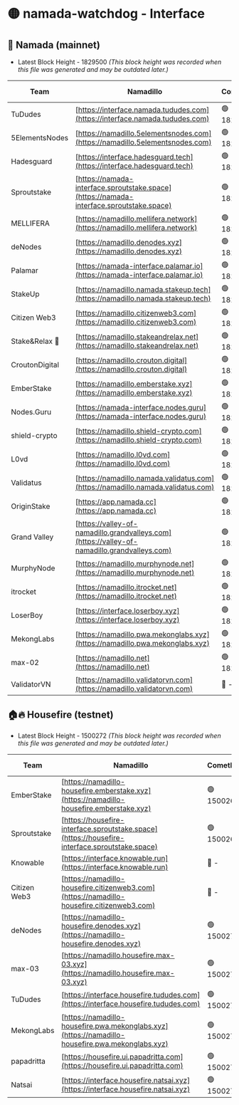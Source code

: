 # 🟡 namada-watchdog - Interface

## 🚀 Namada (mainnet)
- Latest Block Height - 1829500 *(This block height was recorded when this file was generated and may be outdated later.)*

| Team | Namadillo | CometBFT | Indexer | MASP Indexer |
|-|-|-|-|-|
| TuDudes | [https://interface.namada.tududes.com](https://interface.namada.tududes.com) | 🟢 1829477 | 🟢 1829477 | 🟢 1829477 |
| 5ElementsNodes | [https://namadillo.5elementsnodes.com](https://namadillo.5elementsnodes.com) | 🟢 1829478 | 🟢 1829477 | 🟢 1829477 |
| Hadesguard | [https://interface.hadesguard.tech](https://interface.hadesguard.tech) | 🟢 1829478 | 🟢 1829478 | 🟢 1829478 |
| Sproutstake | [https://namada-interface.sproutstake.space](https://namada-interface.sproutstake.space) | 🟢 1829479 | 🟢 1829479 | 🟢 1829479 |
| MELLIFERA | [https://namadillo.mellifera.network](https://namadillo.mellifera.network) | 🟢 1829480 | 🟢 1829480 | 🟢 1829480 |
| deNodes | [https://namadillo.denodes.xyz](https://namadillo.denodes.xyz) | 🟢 1829480 | 🟢 1829480 | 🟢 1829480 |
| Palamar | [https://namada-interface.palamar.io](https://namada-interface.palamar.io) | 🟢 1829481 | 🟢 1829481 | 🟢 1829481 |
| StakeUp | [https://namadillo.namada.stakeup.tech](https://namadillo.namada.stakeup.tech) | 🟢 1829481 | 🟢 1829481 | 🟢 1829481 |
| Citizen Web3 | [https://namadillo.citizenweb3.com](https://namadillo.citizenweb3.com) | 🟢 1829482 | 🟢 1829481 | 🔴 - |
| Stake&Relax 🦥 | [https://namadillo.stakeandrelax.net](https://namadillo.stakeandrelax.net) | 🟢 1829484 | 🟢 1829484 | 🟢 1829484 |
| CroutonDigital | [https://namadillo.crouton.digital](https://namadillo.crouton.digital) | 🟢 1829485 | 🔴 1338918 | 🟢 1829485 |
| EmberStake | [https://namadillo.emberstake.xyz](https://namadillo.emberstake.xyz) | 🟢 1829485 | 🟢 1829485 | 🟢 1829485 |
| Nodes.Guru | [https://namada-interface.nodes.guru](https://namada-interface.nodes.guru) | 🟢 1829486 | 🟢 1829486 | 🟢 1829486 |
| shield-crypto | [https://namadillo.shield-crypto.com](https://namadillo.shield-crypto.com) | 🟢 1829486 | 🟢 1829486 | 🟢 1829486 |
| L0vd | [https://namadillo.l0vd.com](https://namadillo.l0vd.com) | 🟢 1829487 | 🟢 1829486 | 🟢 1829486 |
| Validatus | [https://namadillo.namada.validatus.com](https://namadillo.namada.validatus.com) | 🟢 1829487 | 🔴 - | 🔴 - |
| OriginStake | [https://app.namada.cc](https://app.namada.cc) | 🟢 1829496 | 🟢 1829495 | 🟢 1829495 |
| Grand Valley | [https://valley-of-namadillo.grandvalleys.com](https://valley-of-namadillo.grandvalleys.com) | 🟢 1829496 | 🟢 1829496 | 🟢 1829495 |
| MurphyNode | [https://namadillo.murphynode.net](https://namadillo.murphynode.net) | 🟢 1829496 | 🟢 1829496 | 🔴 - |
| itrocket | [https://namadillo.itrocket.net](https://namadillo.itrocket.net) | 🟢 1829497 | 🟢 1829497 | 🔴 1687505 |
| LoserBoy | [https://interface.loserboy.xyz](https://interface.loserboy.xyz) | 🟢 1829497 | 🟢 1829497 | 🔴 - |
| MekongLabs | [https://namadillo.pwa.mekonglabs.xyz](https://namadillo.pwa.mekonglabs.xyz) | 🟢 1829500 | 🟢 1829499 | 🟢 1829499 |
| max-02 | [https://namadillo.net](https://namadillo.net) | 🟢 1829500 | 🟢 1829500 | 🟢 1829500 |
| ValidatorVN | [https://namadillo.validatorvn.com](https://namadillo.validatorvn.com) | 🔴 - | 🔴 - | 🔴 - |

## 🏠🔥 Housefire (testnet)
- Latest Block Height - 1500272 *(This block height was recorded when this file was generated and may be outdated later.)*

| Team | Namadillo | CometBFT | Indexer | MASP Indexer |
|-|-|-|-|-|
| EmberStake | [https://namadillo-housefire.emberstake.xyz](https://namadillo-housefire.emberstake.xyz) | 🟢 1500266 | 🟢 1500266 | 🟢 1500266 |
| Sproutstake | [https://housefire-interface.sproutstake.space](https://housefire-interface.sproutstake.space) | 🟢 1500267 | 🟢 1500267 | 🟢 1500267 |
| Knowable | [https://interface.knowable.run](https://interface.knowable.run) | 🔴 - | 🔴 - | 🔴 - |
| Citizen Web3 | [https://namadillo-housefire.citizenweb3.com](https://namadillo-housefire.citizenweb3.com) | 🔴 - | 🔴 - | 🔴 - |
| deNodes | [https://namadillo-housefire.denodes.xyz](https://namadillo-housefire.denodes.xyz) | 🟢 1500271 | 🟢 1500270 | 🟢 1500270 |
| max-03 | [https://namadillo.housefire.max-03.xyz](https://namadillo.housefire.max-03.xyz) | 🟢 1500271 | 🔴 1490130 | 🔴 1490099 |
| TuDudes | [https://interface.housefire.tududes.com](https://interface.housefire.tududes.com) | 🟢 1500271 | 🟢 1500271 | 🟢 1500271 |
| MekongLabs | [https://namadillo-housefire.pwa.mekonglabs.xyz](https://namadillo-housefire.pwa.mekonglabs.xyz) | 🟢 1500272 | 🟢 1500271 | 🟢 1500272 |
| papadritta | [https://housefire.ui.papadritta.com](https://housefire.ui.papadritta.com) | 🟢 1500272 | 🟢 1500272 | 🔴 1490099 |
| Natsai | [https://interface.housefire.natsai.xyz](https://interface.housefire.natsai.xyz) | 🟢 1500272 | 🟢 1500272 | 🟢 1500272 |

